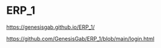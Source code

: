 # ERP_1


https://genesisgab.github.io/ERP_1/



https://github.com/GenesisGab/ERP_1/blob/main/login.html
